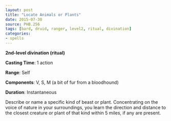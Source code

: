 ```yaml
---
layout: post
title: "Locate Animals or Plants"
date: 2015-07-30
source: PHB.256
tags: [bard, druid, ranger, level2, ritual, divination]
categories:
- spells
---
```


**2nd-level divination (ritual)**

**Casting Time**: 1 action

**Range**: Self

**Components**: V, S, M (a bit of fur from a bloodhound)

**Duration**: Instantaneous

Describe or name a specific kind of beast or plant. Concentrating on the voice of nature in your surroundings, you learn the direction and distance to the closest creature or plant of that kind within 5 miles, if any are present.
